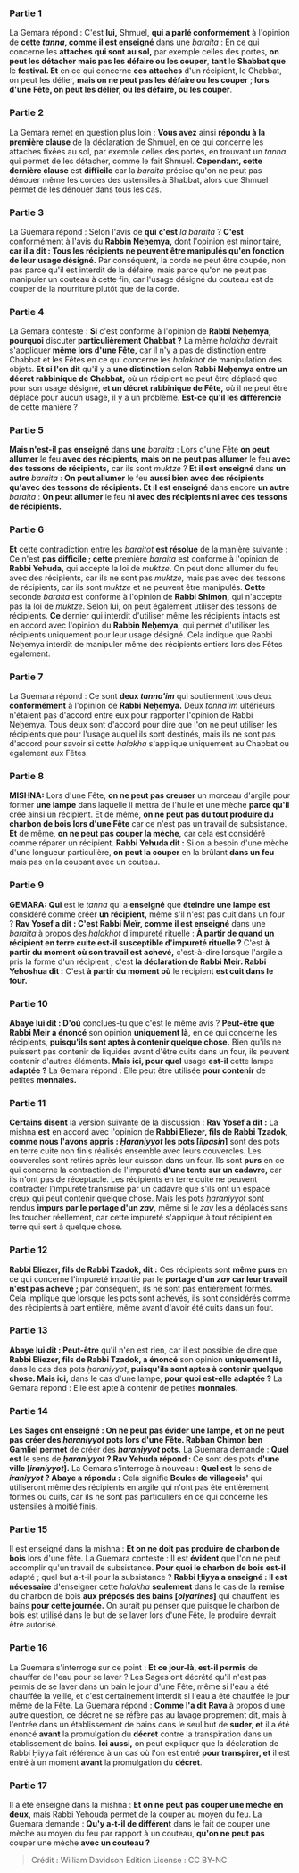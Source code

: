 
### Partie 1
La Gemara répond : C'est <b>lui,</b> Shmuel, <b>qui a parlé conformément</b> à l'opinion de <b>cette <i>tanna</i>, comme il est enseigné</b> dans une <i>baraita</i> : En ce qui concerne les <b>attaches qui sont au sol,</b> par exemple celles des portes, <b>on peut les détacher</b> <b>mais pas les défaire ou les couper</b>, <b>tant</b> le <b>Shabbat que</b> le <b>festival. Et</b> en ce qui concerne <b>ces attaches</b> d'un récipient, le Chabbat, on peut les délier</b>, <b>mais on ne peut pas les défaire ou les couper</b> ; <b>lors d'une Fête, on peut les délier, ou les défaire, ou les couper</b>.

### Partie 2
La Gemara remet en question plus loin : <b>Vous avez</b> ainsi <b>répondu à la première clause</b> de la déclaration de Shmuel, en ce qui concerne les attaches fixées au sol, par exemple celles des portes, en trouvant un <i>tanna</i> qui permet de les détacher, comme le fait Shmuel. <b>Cependant, cette dernière clause</b> est <b>difficile</b> car la <i>baraita</i> précise qu'on ne peut pas dénouer même les cordes des ustensiles à Shabbat, alors que Shmuel permet de les dénouer dans tous les cas.

### Partie 3
La Guemara répond : Selon l'avis de <b>qui</b> <b>c'est</b> <i>la baraita</i> ? <b>C'est</b> conformément à l'avis du <b>Rabbin Neḥemya,</b> dont l'opinion est minoritaire, <b>car il a dit : Tous les récipients ne peuvent être manipulés qu'en fonction de leur</b> <b>usage désigné.</b> Par conséquent, la corde ne peut être coupée, non pas parce qu'il est interdit de la défaire, mais parce qu'on ne peut pas manipuler un couteau à cette fin, car l'usage désigné du couteau est de couper de la nourriture plutôt que de la corde.

### Partie 4
La Gemara conteste : <b>Si</b> c'est conforme à l'opinion de <b>Rabbi Neḥemya, pourquoi</b> discuter <b>particulièrement Chabbat ?</b> La même <i>halakha</i> devrait s'appliquer <b>même lors d'une Fête,</b> car il n'y a pas de distinction entre Chabbat et les Fêtes en ce qui concerne les <i>halakhot</i> de manipulation des objets. <b>Et si l'on dit</b> qu'il y a <b>une distinction</b> selon <b>Rabbi Neḥemya entre un décret rabbinique de Chabbat,</b> où un récipient ne peut être déplacé que pour son usage désigné, <b>et un décret rabbinique de Fête,</b> où il ne peut être déplacé pour aucun usage, il y a un problème. <b>Est-ce qu'il les différencie</b> de cette manière ?

### Partie 5
<b>Mais n'est-il pas enseigné</b> dans <b>une</b> <i>baraita</i> : Lors d'une Fête <b>on peut allumer</b> le feu <b>avec des récipients, mais on ne peut pas allumer</b> le feu <b>avec des tessons de récipients,</b> car ils sont <i>muktze</i> ? <b>Et il est enseigné</b> dans <b>un autre</b> <i>baraita</i> : <b>On peut allumer</b> le feu <b>aussi bien avec des récipients qu'avec des tessons de récipients. Et il est enseigné</b> dans encore <b>un autre</b> <i>baraita</i> : <b>On peut allumer</b> le feu <b>ni avec des récipients ni avec des tessons de récipients.</b>

### Partie 6
<b>Et</b> cette contradiction entre les <i>baraitot</i> <b>est résolue</b> de la manière suivante : Ce n'est <b>pas difficile ; cette</b> première <i>baraita</i> est conforme à l'opinion de <b>Rabbi Yehuda,</b> qui accepte la loi de <i>muktze</i>. On peut donc allumer du feu avec des récipients, car ils ne sont pas <i>muktze</i>, mais pas avec des tessons de récipients, car ils sont <i>muktze</i> et ne peuvent être manipulés. <b>Cette</b> seconde <i>baraita</i> est conforme à l'opinion de <b>Rabbi Shimon,</b> qui n'accepte pas la loi de <i>muktze</i>. Selon lui, on peut également utiliser des tessons de récipients. <b>Ce</b> dernier qui interdit d'utiliser même les récipients intacts est en accord avec l'opinion du <b>Rabbin Neḥemya,</b> qui permet d'utiliser les récipients uniquement pour leur usage désigné. Cela indique que Rabbi Neḥemya interdit de manipuler même des récipients entiers lors des Fêtes également.

### Partie 7
La Guemara répond : Ce sont <b>deux <i>tanna'im</i></b> qui soutiennent tous deux <b>conformément</b> à l'opinion de <b>Rabbi Neḥemya.</b> Deux <i>tanna'im</i> ultérieurs n'étaient pas d'accord entre eux pour rapporter l'opinion de Rabbi Neḥemya. Tous deux sont d'accord pour dire que l'on ne peut utiliser les récipients que pour l'usage auquel ils sont destinés, mais ils ne sont pas d'accord pour savoir si cette <i>halakha</i> s'applique uniquement au Chabbat ou également aux Fêtes.

### Partie 8
<strong>MISHNA:</strong> Lors d'une Fête, <b>on ne peut pas creuser</b> un morceau d'argile pour former <b>une lampe</b> dans laquelle il mettra de l'huile et une mèche <b>parce qu'il</b> crée ainsi un récipient. Et</b> de même, <b>on ne peut pas du tout produire du charbon de bois</b> <b>lors d'une Fête</b> car ce n'est pas un travail de subsistance. <b>Et</b> de même, <b>on ne peut pas couper la mèche,</b> car cela est considéré comme réparer un récipient. <b>Rabbi Yehuda dit :</b> Si on a besoin d'une mèche d'une longueur particulière, <b>on peut la couper</b> en la brûlant <b>dans un feu</b> mais pas en la coupant avec un couteau.

### Partie 9
<strong>GEMARA:</strong> <b>Qui</b> est le <i>tanna</i> qui a <b>enseigné</b> que <b>éteindre une lampe est</b> considéré comme créer <b>un récipient,</b> même s'il n'est pas cuit dans un four ? <b>Rav Yosef a dit : C'est Rabbi Meïr, comme il est enseigné</b> dans une <i>baraïta</i> à propos des <i>halakhot</i> d'impureté rituelle : <b>À partir de quand un récipient en terre cuite est-il susceptible d'impureté rituelle ?</b> C'est <b>à partir du moment où son travail est achevé,</b> c'est-à-dire lorsque l'argile a pris la forme d'un récipient ; c'est <b>la déclaration de Rabbi Meir. Rabbi Yehoshua dit :</b> C'est <b>à partir du moment où</b> le récipient <b>est cuit dans le four.</b>

### Partie 10
<b>Abaye lui dit : D'où</b> conclues-tu que c'est le même avis ? <b>Peut-être que Rabbi Meir a énoncé</b> son opinion <b>uniquement là,</b> en ce qui concerne les récipients, <b>puisqu'ils sont aptes à contenir quelque chose.</b> Bien qu'ils ne puissent pas contenir de liquides avant d'être cuits dans un four, ils peuvent contenir d'autres éléments. <b>Mais ici, pour quel</b> usage <b>est-il</b> cette lampe <b>adaptée ?</b> La Gemara répond : Elle peut être utilisée <b>pour contenir</b> de petites <b>monnaies.</b>

### Partie 11
<b>Certains disent</b> la version suivante de la discussion : <b>Rav Yosef a dit :</b> La mishna <b>est</b> en accord avec l'opinion de <b>Rabbi Eliezer, fils de Rabbi Tzadok, comme nous l'avons appris : <i>Ḥaraniyyot</i> les pots [<i>ilpasin</i>]</b> sont des pots en terre cuite non finis réalisés ensemble avec leurs couvercles. Les couvercles sont retirés après leur cuisson dans un four. Ils sont <b>purs</b> en ce qui concerne la contraction de l'impureté <b>d'une tente sur un cadavre,</b> car ils n'ont pas de réceptacle. Les récipients en terre cuite ne peuvent contracter l'impureté transmise par un cadavre que s'ils ont un espace creux qui peut contenir quelque chose. Mais les pots <i>ḥaraniyyot</i> sont rendus <b>impurs par le portage d'un <i>zav</i>,</b> même si le <i>zav</i> les a déplacés sans les toucher réellement, car cette impureté s'applique à tout récipient en terre qui sert à quelque chose.

### Partie 12
<b>Rabbi Eliezer, fils de Rabbi Tzadok, dit :</b> Ces récipients sont <b>même purs</b> en ce qui concerne l'impureté impartie par le <b>portage d'un <i>zav</i> car leur travail n'est pas achevé ;</b> par conséquent, ils ne sont pas entièrement formés. Cela implique que lorsque les pots sont achevés, ils sont considérés comme des récipients à part entière, même avant d'avoir été cuits dans un four.

### Partie 13
<b>Abaye lui dit : Peut-être</b> qu'il n'en est rien, car il est possible de dire que <b>Rabbi Eliezer, fils de Rabbi Tzadok, a énoncé</b> son opinion <b>uniquement là,</b> dans le cas des pots <i>ḥaraniyyot</i>, <b>puisqu'ils sont aptes à contenir quelque chose. Mais ici,</b> dans le cas d'une lampe, <b>pour quoi est-elle</b> <b>adaptée ?</b> La Gemara répond : Elle est apte à contenir de petites <b>monnaies.</b>

### Partie 14
<b>Les Sages ont enseigné : On ne peut pas évider une lampe, et on ne peut pas créer des <i>ḥaraniyyot</i> pots lors d'une Fête. Rabban Chimon ben Gamliel permet</b> de créer des <b><i>ḥaraniyyot</i> pots.</b> La Guemara demande : <b>Quel est</b> le sens de <b><i>ḥaraniyyot</i> ? Rav Yehuda répond : </b> Ce sont des pots <b>d'une ville [<i>iraniyyot</i>].</b> La Gemara s'interroge à nouveau : <b>Quel est</b> le sens de <b><i>iraniyyot</i> ? Abaye a répondu :</b> Cela signifie <b>Boules de villageois'</b> qui utiliseront même des récipients en argile qui n'ont pas été entièrement formés ou cuits, car ils ne sont pas particuliers en ce qui concerne les ustensiles à moitié finis.

### Partie 15
Il est enseigné dans la mishna : <b>Et on ne doit pas produire de charbon de bois</b> lors d'une fête. La Guemara conteste : Il est <b>évident</b> que l'on ne peut accomplir qu'un travail de subsistance. <b>Pour quoi le charbon de bois est-il</b> adapté ; </b> quel but a-t-il pour la subsistance ? <b>Rabbi Ḥiyya a enseigné : Il est nécessaire</b> d'enseigner cette <i>halakha</i> <b>seulement</b> dans le cas de la <b>remise</b> du charbon de bois <b>aux préposés des bains [<i>olyarines</i>]</b> qui chauffent les bains <b>pour cette journée.</b> On aurait pu penser que puisque le charbon de bois est utilisé dans le but de se laver lors d'une Fête, le produire devrait être autorisé.

### Partie 16
La Guemara s'interroge sur ce point : <b>Et ce jour-là, est-il permis</b> de chauffer de l'eau pour se laver ? Les Sages ont décrété qu'il n'est pas permis de se laver dans un bain le jour d'une Fête, même si l'eau a été chauffée la veille, et c'est certainement interdit si l'eau a été chauffée le jour même de la Fête. La Guemara répond : <b>Comme l'a dit Rava</b> à propos d'une autre question, ce décret ne se réfère pas au lavage proprement dit, mais à l'entrée dans un établissement de bains dans le seul but de <b>suder, et</b> il a été énoncé <b>avant</b> la promulgation du <b>décret</b> contre la transpiration dans un établissement de bains. <b>Ici aussi,</b> on peut expliquer que la déclaration de Rabbi Ḥiyya fait référence à un cas où l'on est entré <b>pour transpirer, et</b> il est entré à un moment <b>avant</b> la promulgation du <b>décret</b>.

### Partie 17
Il a été enseigné dans la mishna : <b>Et on ne peut pas couper une mèche en deux,</b> mais Rabbi Yehouda permet de la couper au moyen du feu. La Guemara demande : <b>Qu'y a-t-il de différent</b> dans le fait de couper une mèche au moyen du feu par rapport à un couteau, <b>qu'on ne peut pas</b> couper une mèche <b>avec un couteau ?</b>

>Crédit : William Davidson Edition
>License : CC BY-NC